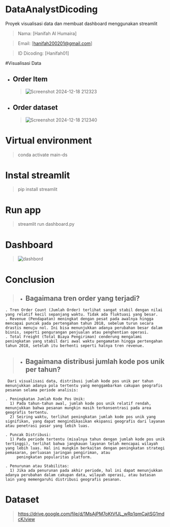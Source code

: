 # DataAnalystDicoding
Proyek visualisasi data dan membuat dashboard menggunakan streamlit

>Nama: [Hanifah Al Humaira]

>Email: [hanifah200201@gmail.com]

>ID Dicoding: [Hanifah01]

#Visualisasi Data
- ## Order Item
  >![Screenshot 2024-12-18 212323](https://github.com/user-attachments/assets/2849464b-9d99-40fd-aead-e8f853090066)
- ## Order dataset
  >![Screenshot 2024-12-18 212340](https://github.com/user-attachments/assets/be849227-c191-4e26-8714-2a274715275a)

# Virtual environment
>conda activate main-ds

# Instal streamlit
>pip install streamlit

# Run app
>streamlit run dashboard.py

# Dashboard
  >![dashbord](https://github.com/user-attachments/assets/edf80a5f-0abf-4bb4-b419-20f80e1ab4c8)

# Conclusion
> - ## Bagaimana tren order yang terjadi?
    . Tren Order Count (Jumlah Order) terlihat sangat stabil dengan nilai yang relatif kecil sepanjang waktu. Tidak ada fluktuasi yang besar.
    . Revenue (Pendapatan) meningkat dengan pesat pada awalnya hingga mencapai puncak pada pertengahan tahun 2018, sebelum turun secara drastis menuju nol. Ini bisa menunjukkan adanya perubahan besar dalam bisnis, seperti pengurangan penjualan atau penghentian operasi.
    . Total Freight (Total Biaya Pengiriman) cenderung mengalami peningkatan yang stabil dari awal waktu pengamatan hingga pertengahan tahun 2018, setelah itu berhenti seperti halnya tren revenue.
> - ## Bagaimana distribusi jumlah kode pos unik per tahun?
     Dari visualisasi data, distribusi jumlah kode pos unik per tahun menunjukkan adanya pola tertentu yang menggambarkan cakupan geografis pesanan selama periode analisis:

    . Peningkatan Jumlah Kode Pos Unik:
      1) Pada tahun-tahun awal, jumlah kode pos unik relatif rendah, menunjukkan bahwa pesanan mungkin masih terkonsentrasi pada area geografis tertentu.
      2) Seiring waktu, terlihat peningkatan jumlah kode pos unik yang signifikan, yang dapat mengindikasikan ekspansi geografis dari layanan atau penetrasi pasar yang lebih luas.

    . Puncak Distribusi:
      1) Pada periode tertentu (misalnya tahun dengan jumlah kode pos unik tertinggi), terlihat bahwa jangkauan layanan telah mencapai wilayah yang lebih luas. Hal ini mungkin berkaitan dengan peningkatan strategi pemasaran, perluasan jaringan pengiriman, atau       
         peningkatan popularitas platform.

    . Penurunan atau Stabilitas:
      1) Jika ada penurunan pada akhir periode, hal ini dapat menunjukkan adanya perubahan dalam cakupan data, wilayah operasi, atau batasan lain yang memengaruhi distribusi geografis pesanan.

# Dataset
> https://drive.google.com/file/d/1MsAjPM7oKtVfJL_wRp1qmCajtSG1mdcK/view
